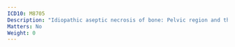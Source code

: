 ```yaml
---
ICD10: M8705
Description: "Idiopathic aseptic necrosis of bone: Pelvic region and thigh"
Matters: No
Weight: 0
---
```


